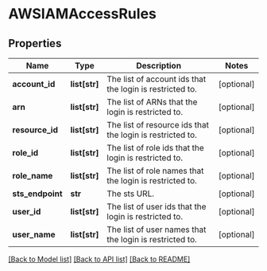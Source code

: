 # AWSIAMAccessRules

## Properties
Name | Type | Description | Notes
------------ | ------------- | ------------- | -------------
**account_id** | **list[str]** | The list of account ids that the login is restricted to. | [optional] 
**arn** | **list[str]** | The list of ARNs that the login is restricted to. | [optional] 
**resource_id** | **list[str]** | The list of resource ids that the login is restricted to. | [optional] 
**role_id** | **list[str]** | The list of role ids that the login is restricted to. | [optional] 
**role_name** | **list[str]** | The list of role names that the login is restricted to. | [optional] 
**sts_endpoint** | **str** | The sts URL. | [optional] 
**user_id** | **list[str]** | The list of user ids that the login is restricted to. | [optional] 
**user_name** | **list[str]** | The list of user names that the login is restricted to. | [optional] 

[[Back to Model list]](../README.md#documentation-for-models) [[Back to API list]](../README.md#documentation-for-api-endpoints) [[Back to README]](../README.md)


